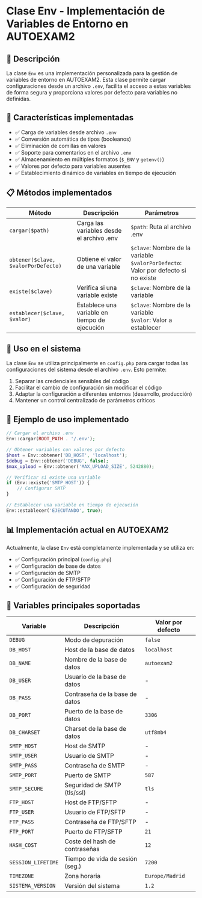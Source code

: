 # Clase Env - Implementación de Variables de Entorno en AUTOEXAM2

## 🎯 Descripción

La clase `Env` es una implementación personalizada para la gestión de variables de entorno en AUTOEXAM2. Esta clase permite cargar configuraciones desde un archivo `.env`, facilita el acceso a estas variables de forma segura y proporciona valores por defecto para variables no definidas.

## 🧰 Características implementadas

- ✅ Carga de variables desde archivo `.env`
- ✅ Conversión automática de tipos (booleanos)
- ✅ Eliminación de comillas en valores
- ✅ Soporte para comentarios en el archivo `.env`
- ✅ Almacenamiento en múltiples formatos (`$_ENV` y `getenv()`)
- ✅ Valores por defecto para variables ausentes
- ✅ Establecimiento dinámico de variables en tiempo de ejecución

## 📋 Métodos implementados

| Método | Descripción | Parámetros |
|--------|-------------|------------|
| `cargar($path)` | Carga las variables desde el archivo .env | `$path`: Ruta al archivo .env |
| `obtener($clave, $valorPorDefecto)` | Obtiene el valor de una variable | `$clave`: Nombre de la variable<br>`$valorPorDefecto`: Valor por defecto si no existe |
| `existe($clave)` | Verifica si una variable existe | `$clave`: Nombre de la variable |
| `establecer($clave, $valor)` | Establece una variable en tiempo de ejecución | `$clave`: Nombre de la variable<br>`$valor`: Valor a establecer |

## 🔄 Uso en el sistema

La clase `Env` se utiliza principalmente en `config.php` para cargar todas las configuraciones del sistema desde el archivo `.env`. Esto permite:

1. Separar las credenciales sensibles del código
2. Facilitar el cambio de configuración sin modificar el código
3. Adaptar la configuración a diferentes entornos (desarrollo, producción)
4. Mantener un control centralizado de parámetros críticos

## 📝 Ejemplo de uso implementado

```php
// Cargar el archivo .env
Env::cargar(ROOT_PATH . '/.env');

// Obtener variables con valores por defecto
$host = Env::obtener('DB_HOST', 'localhost');
$debug = Env::obtener('DEBUG', false);
$max_upload = Env::obtener('MAX_UPLOAD_SIZE', 5242880);

// Verificar si existe una variable
if (Env::existe('SMTP_HOST')) {
    // Configurar SMTP
}

// Establecer una variable en tiempo de ejecución
Env::establecer('EJECUTANDO', true);
```

## 📊 Implementación actual en AUTOEXAM2

Actualmente, la clase `Env` está completamente implementada y se utiliza en:

- ✅ Configuración principal (`config.php`)
- ✅ Configuración de base de datos
- ✅ Configuración de SMTP
- ✅ Configuración de FTP/SFTP
- ✅ Configuración de seguridad

## 🔄 Variables principales soportadas

| Variable | Descripción | Valor por defecto |
|----------|-------------|-------------------|
| `DEBUG` | Modo de depuración | `false` |
| `DB_HOST` | Host de la base de datos | `localhost` |
| `DB_NAME` | Nombre de la base de datos | `autoexam2` |
| `DB_USER` | Usuario de la base de datos | - |
| `DB_PASS` | Contraseña de la base de datos | - |
| `DB_PORT` | Puerto de la base de datos | `3306` |
| `DB_CHARSET` | Charset de la base de datos | `utf8mb4` |
| `SMTP_HOST` | Host de SMTP | - |
| `SMTP_USER` | Usuario de SMTP | - |
| `SMTP_PASS` | Contraseña de SMTP | - |
| `SMTP_PORT` | Puerto de SMTP | `587` |
| `SMTP_SECURE` | Seguridad de SMTP (tls/ssl) | `tls` |
| `FTP_HOST` | Host de FTP/SFTP | - |
| `FTP_USER` | Usuario de FTP/SFTP | - |
| `FTP_PASS` | Contraseña de FTP/SFTP | - |
| `FTP_PORT` | Puerto de FTP/SFTP | `21` |
| `HASH_COST` | Coste del hash de contraseñas | `12` |
| `SESSION_LIFETIME` | Tiempo de vida de sesión (seg.) | `7200` |
| `TIMEZONE` | Zona horaria | `Europe/Madrid` |
| `SISTEMA_VERSION` | Versión del sistema | `1.2` |
